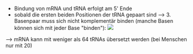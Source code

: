 - Bindung von mRNA und tRNA erfolgt am 5' Ende
- sobald die ersten beiden Positionen der tRNA gepaart sind --> 3. Basenpaar muss sich nicht komplementär binden (manche Basen können sich mit jeder Base "binden"):
![](Pasted%20image%2020231222133156.png)

--> mRNA kann mit weniger als 64 tRNAs übersetzt werden (bei Menschen nur mit 20)